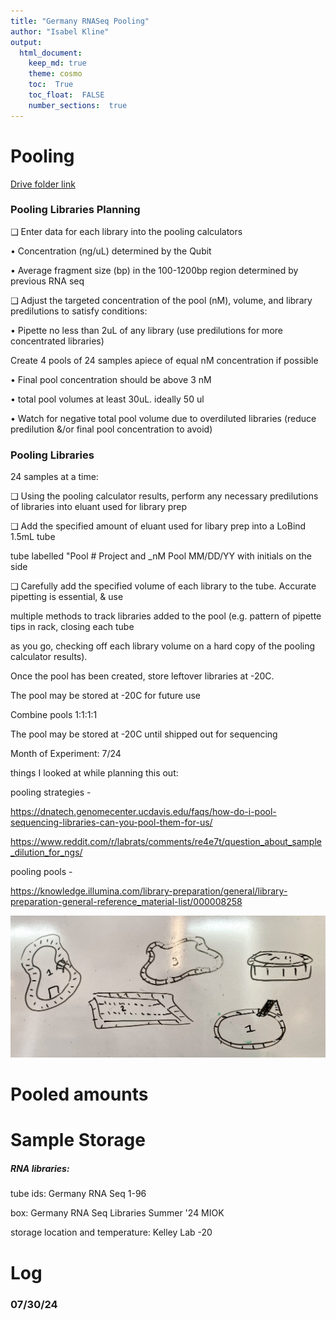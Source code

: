 ```yaml
---
title: "Germany RNASeq Pooling"
author: "Isabel Kline"
output:  
  html_document:
    keep_md: true
    theme: cosmo
    toc:  True
    toc_float:  FALSE
    number_sections:  true
---
```




# Pooling

[Drive folder link](https://drive.google.com/drive/u/0/folders/1Hol6ktlDViiKfrVa1tLDwSl3-bCFDLBG)

### Pooling Libraries Planning

❑ Enter data for each library into the pooling calculators

• Concentration (ng/uL) determined by the Qubit

• Average fragment size (bp) in the 100-1200bp region determined by previous RNA seq

❑ Adjust the targeted concentration of the pool (nM), volume, and library predilutions to satisfy conditions:

• Pipette no less than 2uL of any library (use predilutions for more concentrated libraries)

Create 4 pools of 24 samples apiece of equal nM concentration if possible

• Final pool concentration should be above 3 nM

• total pool volumes at least 30uL. ideally 50 ul

• Watch for negative total pool volume due to overdiluted libraries (reduce predilution &/or final pool concentration to avoid)

### Pooling Libraries 

24 samples at a time:

❑ Using the pooling calculator results, perform any necessary predilutions of libraries into eluant used for library prep

❑ Add the specified amount of eluant used for libary prep into a LoBind 1.5mL tube

tube labelled "Pool \# Project and \_nM Pool MM/DD/YY with initials on the side

❑ Carefully add the specified volume of each library to the tube. Accurate pipetting is essential, & use

multiple methods to track libraries added to the pool (e.g. pattern of pipette tips in rack, closing each tube

as you go, checking off each library volume on a hard copy of the pooling calculator results).

Once the pool has been created, store leftover libraries at -20C.

The pool may be stored at -20C for future use

Combine pools 1:1:1:1

The pool may be stored at -20C until shipped out for sequencing

Month of Experiment: 7/24

things I looked at while planning this out:

pooling strategies -

<https://dnatech.genomecenter.ucdavis.edu/faqs/how-do-i-pool-sequencing-libraries-can-you-pool-them-for-us/>

<https://www.reddit.com/r/labrats/comments/re4e7t/question_about_sample_dilution_for_ngs/>

pooling pools -

<https://knowledge.illumina.com/library-preparation/general/library-preparation-general-reference_material-list/000008258>

![](images/Pools-01.jpg)

# Pooled amounts

# Sample Storage

##### RNA libraries:

tube ids: Germany RNA Seq 1-96

box: Germany RNA Seq Libraries Summer '24 MIOK

storage location and temperature: Kelley Lab -20

# Log

### 07/30/24
